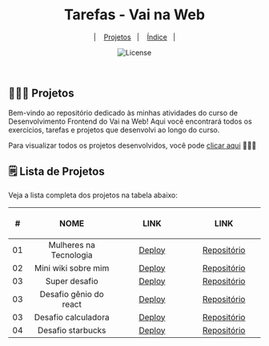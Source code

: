 ﻿<h1 align="center"> Tarefas - Vai na Web </h1>

<p align="center">
  &nbsp;&nbsp;&nbsp;|&nbsp;&nbsp;&nbsp;
    <a href="#-project">Projetos</a>&nbsp;&nbsp;&nbsp;|&nbsp;&nbsp;&nbsp;
    <a href="#-project">Índice</a>&nbsp;&nbsp;&nbsp;|&nbsp;&nbsp;&nbsp;
</p>

<p align="center">
  <img alt="License" src="https://img.shields.io/static/v1?label=license&message=MIT&color=49AA26&labelColor=000000">
</p>

<br>

## 👩🏻‍💻 Projetos

Bem-vindo ao repositório dedicado às minhas atividades do curso de Desenvolvimento Frontend do Vai na Web! Aqui você encontrará todos os exercícios, tarefas e projetos que desenvolvi ao longo do curso.

Para visualizar todos os projetos desenvolvidos, você pode [clicar aqui](https://fernandadiasm.github.io/tasksVaiNaWeb/) 👩🏻‍💻

## 🗒️ Lista de Projetos

Veja a lista completa dos projetos na tabela abaixo:

<table align="center">
    <thead>
        <tr>
            <th align="center">
                <img width="20" height="1">
                <p>
                    <strong>
                      #
                    </strong>
                </p>
            </th>
            <th align="left">
                <img width="140" height="1">
                <p align="center">
                    <strong>
                      NOME
                    </strong>
                </p>
            </th>
            <th align="left">
                <img width="140" height="1">
                <p align="center">
                    <strong>
                      LINK
                    </strong>
                </p>
            </th>
             <th align="left">
                <img width="140" height="1">
                <p align="center">
                    <strong>
                      LINK
                    </strong>
                </p>
            </th>
        </tr>
    </thead>
    <tbody>
        <tr>
            <td>01</td>
            <td align="center">Mulheres na Tecnologia</td>
            <td align="center"><a target="_blank" href="https://fernandadiasm.github.io/tasksVaiNaWeb/pages/modulo01/tarefa01/tarefa01-01.html">Deploy</a></td>
            <td align="center"><a target="_blank" href="https://github.com/fernandadiasm/tasksVaiNaWeb/blob/main/pages/modulo01/tarefa01/tarefa01-01.html">Repositório</a></td>
        </tr>
        <tr>
            <td>02</td>
            <td align="center">Mini wiki sobre mim</td>
            <td align="center"><a target="_blank" href="https://fernandadiasm.github.io/tasksVaiNaWeb/pages/modulo01/tarefa02/tarefa01-02.html">Deploy</a></td>
            <td align="center"><a target="_blank" href="https://github.com/fernandadiasm/tasksVaiNaWeb/tree/main/pages/modulo01/tarefa02">Repositório</a></td>
        </tr>
        <tr>
            <td>03</td>
            <td align="center">Super desafio</td>
            <td align="center"><a target="_blank" href="https://fernandadiasm.github.io/tasksVaiNaWeb/pages/modulo01/tarefa03/tarefa01-03.html">Deploy</a></td>
            <td align="center"><a target="_blank" href="https://github.com/fernandadiasm/tasksVaiNaWeb/tree/main/pages/modulo01/tarefa03">Repositório</a></td>
        </tr>
        <tr>
            <td>03</td>
            <td align="center">Desafio gênio do react</td>
            <td align="center"><a target="_blank" href="https://codesandbox.io/p/sandbox/genio-da-lampada-9fxmnh">Deploy</a></td>
            <td align="center"><a target="_blank" href="https://codesandbox.io/p/sandbox/genio-da-lampada-9fxmnh">Repositório</a></td>
        </tr>
        <tr>
        <td>03</td>
        <td align="center">Desafio calculadora</td>
        <td align="center"><a target="_blank" href="https://codesandbox.io/p/sandbox/desafio-calculadora-7cwzzh">Deploy</a></td>
        <td align="center"><a target="_blank" href="https://codesandbox.io/p/sandbox/desafio-calculadora-7cwzzh">Repositório</a></td>
        </tr>
        <tr>
        <td>04</td>
        <td align="center">Desafio starbucks</td>
        <td align="center"><a target="_blank" href="https://desafiovnw.netlify.app/">Deploy</a></td>
        <td align="center"><a target="_blank" href="https://github.com/fernandadiasm/tasksVaiNaWeb/tree/main/pages/modulo01/tarefa04">Repositório</a></td>
        </tr>
    <tbody>
</table>

